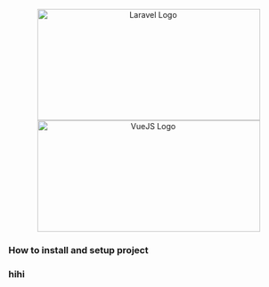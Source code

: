 <p align="center"><a href="https://laravel.com" target="_blank"><img src="https://raw.githubusercontent.com/laravel/art/master/logo-lockup/5%20SVG/2%20CMYK/1%20Full%20Color/laravel-logolockup-cmyk-red.svg" width="400" height="200" alt="Laravel Logo"></a><a href="https://vuejs.org/" target="_blank"><img src="https://blog.haposoft.com/content/images/size/w2000/2021/12/Logo-Vuejs.png" width="400" height="200" alt="VueJS Logo"></a></p>

### How to install and setup project
### hihi
